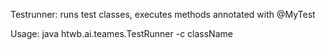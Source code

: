 Testrunner: 
runs test classes, executes methods annotated with @MyTest

Usage:
java htwb.ai.teames.TestRunner -c className

